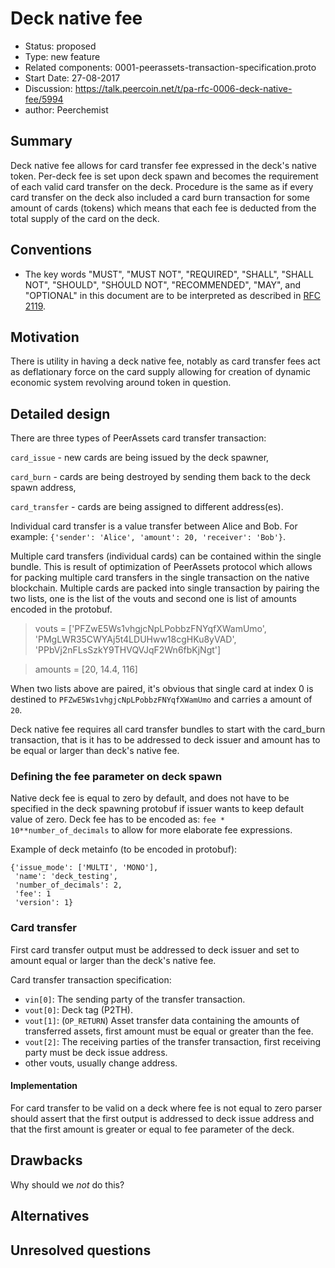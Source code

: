 # Deck native fee

- Status: proposed
- Type: new feature
- Related components: 0001-peerassets-transaction-specification.proto
- Start Date: 27-08-2017
- Discussion: https://talk.peercoin.net/t/pa-rfc-0006-deck-native-fee/5994
- author: Peerchemist

## Summary

Deck native fee allows for card transfer fee expressed in the deck's native token. Per-deck fee is set upon deck spawn and becomes the requirement of each valid card transfer on the deck. Procedure is the same as if every card transfer on the deck also included a card burn transaction for some amount of cards (tokens) which means that each fee is deducted from the total supply of the card on the deck.

## Conventions
- The key words "MUST", "MUST NOT", "REQUIRED", "SHALL", "SHALL NOT", "SHOULD", "SHOULD NOT", "RECOMMENDED", "MAY", and "OPTIONAL" in this document are to be interpreted as described in [RFC 2119](http://tools.ietf.org/html/rfc2119).

## Motivation

There is utility in having a deck native fee, notably as card transfer fees act as deflationary force on the card supply allowing for creation of dynamic economic system revolving around token in question.

## Detailed design

There are three types of PeerAssets card transfer transaction:

`card_issue` - new cards are being issued by the deck spawner,

`card_burn` - cards are being destroyed by sending them back to the deck spawn address,

`card_transfer` - cards are being assigned to different address(es).

Individual card transfer is a value transfer between Alice and Bob.
For example: `{'sender': 'Alice', 'amount': 20, 'receiver': 'Bob'}`.

Multiple card transfers (individual cards) can be contained within the single bundle. This is result of optimization of PeerAssets protocol which allows for packing multiple card transfers in the single transaction on the native blockchain. Multiple cards are packed into single transaction by pairing the two lists, one is the list of the vouts and second one is list of amounts encoded in the protobuf.

> vouts = ['PFZwE5Ws1vhgjcNpLPobbzFNYqfXWamUmo', 'PMgLWR35CWYAj5t4LDUHww18cgHKu8yVAD', 'PPbVj2nFLsSzkY9THVQVJqF2Wn6fbKjNgt']

> amounts = [20, 14.4, 116]

When two lists above are paired, it's obvious that single card at index 0 is destined to `PFZwE5Ws1vhgjcNpLPobbzFNYqfXWamUmo` and carries a amount of `20`.

Deck native fee requires all card transfer bundles to start with the card_burn transaction, that is it has to be addressed to deck issuer and amount has to be equal or larger than deck's native fee.


### Defining the fee parameter on deck spawn

Native deck fee is equal to zero by default, and does not have to be specified in the deck spawning protobuf if issuer wants to keep default value of zero.
Deck fee has to be encoded as: `fee * 10**number_of_decimals` to allow for more elaborate fee expressions.

Example of deck metainfo (to be encoded in protobuf):

```
{'issue_mode': ['MULTI', 'MONO'],
 'name': 'deck_testing',
 'number_of_decimals': 2,
 'fee': 1
 'version': 1}
```

### Card transfer

First card transfer output must be addressed to deck issuer and set to amount equal or larger than the deck's native fee.

Card transfer transaction specification:

* `vin[0]`: The sending party of the transfer transaction.
* `vout[0]`: Deck tag (P2TH).
* `vout[1]`: (`OP_RETURN`) Asset transfer data containing the amounts of transferred assets, first amount must be equal or greater than the fee.
* `vout[2]`: The receiving parties of the transfer transaction, first receiving party must be deck issue address.
* other vouts, usually change address.


#### Implementation

For card transfer to be valid on a deck where fee is not equal to zero parser should assert that the first output is addressed to deck issue address and that the first amount is greater or equal to fee parameter of the deck.

## Drawbacks

Why should we *not* do this?

## Alternatives


## Unresolved questions

